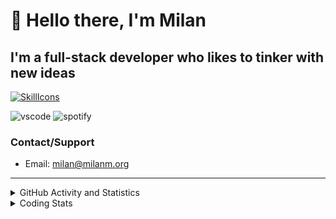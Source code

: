 # 👋 Hello there, I'm Milan
## I'm a full-stack developer who likes to tinker with new ideas
[![SkillIcons](https://skillicons.dev/icons?i=js,ts,nextjs,tailwind,html,go,bash,git,nginx,prisma,kubernetes,docker,linux)](https://skillicons.dev)

![vscode](https://nocache.advaith.workers.dev?url=https://img.shields.io/endpoint?url=https://dev.discordprofiles.me/api/badge/vscode/423203831971708958)
![spotify](https://nocache.advaith.workers.dev?url=https://img.shields.io/endpoint?url=https://dev.discordprofiles.me/api/badge/spotify/423203831971708958)

### Contact/Support

- Email: [milan@milanm.org](mailto:milan@milanm.org)
 
---
 
<details>
  <summary>GitHub Activity and Statistics</summary>
  <img src="/github-metrics.svg" />
</details>
<details>
  <summary>Coding Stats</summary>
  <!--START_SECTION:waka-->

```txt
TypeScript   5 hrs 43 mins   ██████████████░░░░░░░░░░░   55.78 %
JSON         2 hrs 21 mins   █████▓░░░░░░░░░░░░░░░░░░░   22.97 %
Bash         1 hr 10 mins    ███░░░░░░░░░░░░░░░░░░░░░░   11.38 %
Markdown     22 mins         █░░░░░░░░░░░░░░░░░░░░░░░░   03.59 %
JavaScript   21 mins         █░░░░░░░░░░░░░░░░░░░░░░░░   03.42 %
```

<!--END_SECTION:waka-->
</details>
